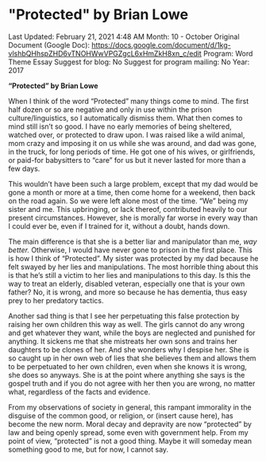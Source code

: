 # "Protected" by Brian Lowe

Last Updated: February 21, 2021 4:48 AM
Month: 10 - October
Original Document (Google Doc): https://docs.google.com/document/d/1kg-vlshbQHhspZHD6vTNOHWwVPGZgcL6xHmZkH8xn_c/edit
Program: Word Theme Essay
Suggest for blog: No
Suggest for program mailing: No
Year: 2017

**“Protected” by Brian Lowe**

When I think of the word “Protected” many things come to mind. The first half dozen or so are negative and only in use within the prison culture/linguistics, so I automatically dismiss them. What then comes to mind still isn’t so good. I have no early memories of being sheltered, watched over, or protected to draw upon. I was raised like a wild animal, mom crazy and imposing it on us while she was around, and dad was gone, in the truck, for long periods of time. He got one of his wives, or girlfriends, or paid-for babysitters to “care” for us but it never lasted for more than a few days.

This wouldn’t have been such a large problem, except that my dad would be gone a month or more at a time, then come home for a weekend, then back on the road again. So we were left alone most of the time. “We” being my sister and me. This upbringing, or lack thereof, contributed heavily to our present circumstances. However, she is morally far worse in every way than I could ever be, even if I trained for it, without a doubt, hands down.

The main difference is that she is a better liar and manipulator than me, *way better.* Otherwise, I would have never gone to prison in the first place. This is how I think of “Protected”. My sister was protected by my dad because he felt swayed by her lies and manipulations. The most horrible thing about this is that he’s still a victim to her lies and manipulations to this day. Is this the way to treat an elderly, disabled veteran, especially one that is your own father? No, it is wrong, and more so because he has dementia, thus easy prey to her predatory tactics.

Another sad thing is that I see her perpetuating this false protection by raising her own children this way as well. The girls cannot do any wrong and get whatever they want, while the boys are neglected and punished for anything. It sickens me that she mistreats her own sons and trains her daughters to be clones of her. And she wonders why I despise her. She is so caught up in her own web of lies that she believes them and allows them to be perpetuated to her own children, even when she knows it is wrong, she does so anyways. She is at the point where anything she says is the gospel truth and if you do not agree with her then you are wrong, no matter what, regardless of the facts and evidence.

From my observations of society in general, this rampant immorality in the disguise of the common good, or religion, or (insert cause here), has become the new norm. Moral decay and depravity are now “protected” by law and being openly spread, some even with government help. From my point of view, “protected” is not a good thing. Maybe it will someday mean something good to me, but for now, I cannot say.